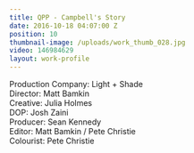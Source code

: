 ```yaml
---
title: QPP - Campbell's Story
date: 2016-10-18 04:07:00 Z
position: 10
thumbnail-image: /uploads/work_thumb_028.jpg
video: 146984629
layout: work-profile
---
```


Production Company: Light + Shade<br>
Director: Matt Bamkin<br>
Creative: Julia Holmes<br>
DOP: Josh Zaini<br>
Producer: Sean Kennedy<br>
Editor: Matt Bamkin / Pete Christie<br>
Colourist: Pete Christie<br>